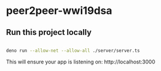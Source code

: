 # peer2peer-wwi19dsa

## Run this project locally

```sh

deno run --allow-net --allow-all ./server/server.ts

```

This will ensure your app is listening on: http://localhost:3000
